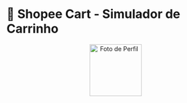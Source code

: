 
# 🛒 Shopee Cart - Simulador de Carrinho

<p align="center">
  <img src="https://github.com/Giovani-Dantas-Braconi.png" width="120px" alt="Foto de Perfil" />
</p>

